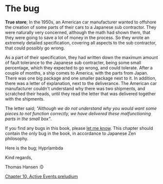 # The bug

**True store**; In the 1950s, an American car manufacturer wanted to offshore the creation of some parts of their cars to a Japanese sub contractor. They were naturally very concerned, although the math had shown them, that they were going to save a lot of money in the process. So they wrote an extremely detailed specification, covering all aspects to the sub contractor, that could possibly go wrong.

As a part of their specification, they had written down the maximum amount of fault tolerance to the Japanese sub contracter, being some small percentage, which they expected to go wrong, and could tolerate. After a couple of months, a ship comes to America, with the parts from Japan. There was one big package and one smaller package next to it. In addition, there was a letter of explanation, next to the deliverance. The American car manufacturer couldn't understand why there was two shipments, and scratched their heads, until they read the letter that was delivered together with the shipments.

The letter said; *"Although we do not understand why you would want some pieces to not function correctly, we have delivered these malfunctioning parts in the small box"*.

If you find any bugs in this book, please [let me know](https://github.com/polterguy/phosphorusfive-dox/issues). This chapter should contain the only bug in the book, in accordance to Japanese Zen philosophy.

Here is the bug; Hyprlambda

Kind regards,

Thomas Hansen :D

[Chapter 10, Active Events preludium](chapter-10.md)
